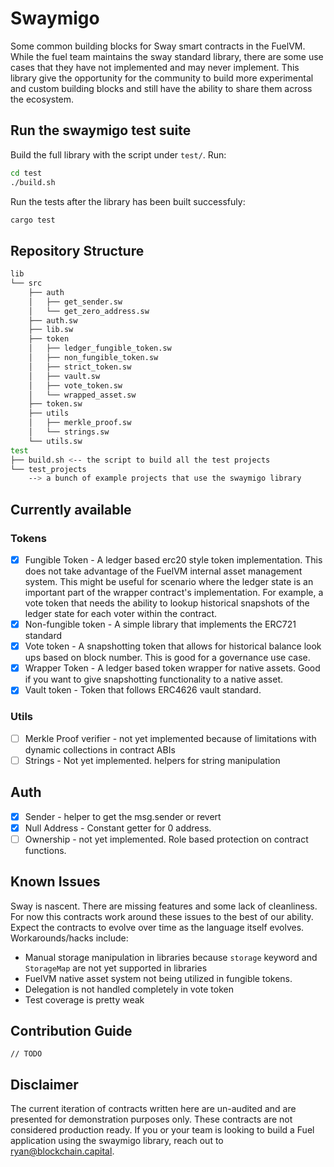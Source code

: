 # Swaymigo

Some common building blocks for Sway smart contracts in the FuelVM. While the fuel team maintains the sway standard library, there are some use cases that they have not implemented and may never implement. This library give the opportunity for the community to build more experimental and custom building blocks and still have the ability to share them across the ecosystem.

## Run the swaymigo test suite

Build the full library with the script under `test/`. Run:

``` sh
cd test
./build.sh
```

Run the tests after the library has been built successfuly:

``` sh
cargo test 
```

## Repository Structure

``` bash
lib
└── src
    ├── auth
    │   ├── get_sender.sw
    │   └── get_zero_address.sw
    ├── auth.sw
    ├── lib.sw
    ├── token
    │   ├── ledger_fungible_token.sw
    │   ├── non_fungible_token.sw
    │   ├── strict_token.sw
    │   ├── vault.sw
    │   ├── vote_token.sw
    │   └── wrapped_asset.sw
    ├── token.sw
    ├── utils
    │   ├── merkle_proof.sw
    │   └── strings.sw
    └── utils.sw
test
├── build.sh <-- the script to build all the test projects
└── test_projects
    --> a bunch of example projects that use the swaymigo library
```

## Currently available

### Tokens

- [x] Fungible Token - A ledger based erc20 style token implementation. This does not take advantage of the FuelVM internal asset management system. This might be useful for scenario where the ledger state is an important part of the wrapper contract's implementation. For example, a vote token that needs the ability to lookup historical snapshots of the ledger state for each voter within the contract.
- [x] Non-fungible token - A simple library that implements the ERC721 standard
- [x] Vote token - A snapshotting token that allows for historical balance look ups based on block number. This is good for a governance use case.
- [x] Wrapper Token - A ledger based token wrapper for native assets. Good if you want to give snapshotting functionality to a native asset.
- [x] Vault token - Token that follows ERC4626 vault standard.

### Utils

- [ ] Merkle Proof verifier - not yet implemented because of limitations with dynamic collections in contract ABIs
- [ ] Strings - Not yet implemented. helpers for string manipulation

## Auth

- [x] Sender - helper to get the msg.sender or revert
- [x] Null Address - Constant getter for 0 address.
- [ ] Ownership - not yet implemented. Role based protection on contract functions.

## Known Issues

Sway is nascent. There are missing features and some lack of cleanliness. For now this contracts work around these issues to the best of our ability. Expect the contracts to evolve over time as the language itself evolves.
Workarounds/hacks include:

- Manual storage manipulation in libraries because `storage` keyword and `StorageMap` are not yet supported in libraries
- FuelVM native asset system not being utilized in fungible tokens.
- Delegation is not handled completely in vote token
- Test coverage is pretty weak

## Contribution Guide

`// TODO`

## Disclaimer

The current iteration of contracts written here are un-audited and are presented for demonstration purposes only. These contracts are not considered production ready. If you or your team is looking to build a Fuel application using the swaymigo library, reach out to ryan@blockchain.capital.

